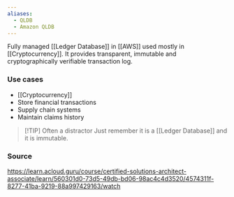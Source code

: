 ```yaml
---
aliases:
  - QLDB
  - Amazon QLDB
---
```

Fully managed [[Ledger Database]] in [[AWS]] used mostly in [[Cryptocurrency]].
It provides transparent, immutable and cryptographically verifiable transaction log.
### Use cases
* [[Cryptocurrency]]
* Store financial transactions
* Supply chain systems
* Maintain claims history

> [!TIP] Often a distractor
> Just remember it is a [[Ledger Database]] and it is immutable.
### Source
https://learn.acloud.guru/course/certified-solutions-architect-associate/learn/560301d0-73d5-49db-bd06-98ac4c4d3520/4574311f-8277-41ba-9219-88a997429163/watch